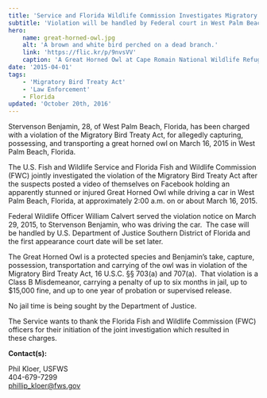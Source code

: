 ```yaml
---
title: 'Service and Florida Wildlife Commission Investigates Migratory Bird Treaty Act Violation posted on Facebook'
subtitle: 'Violation will be handled by Federal court in West Palm Beach'
hero:
    name: great-horned-owl.jpg
    alt: 'A brown and white bird perched on a dead branch.'
    link: 'https://flic.kr/p/9nvsVV'
    caption: 'A Great Horned Owl at Cape Romain National Wildlife Refuge in South Carolina. Photo by Garry Tucker, USFWS.'
date: '2015-04-01'
tags:
    - 'Migratory Bird Treaty Act'
    - 'Law Enforcement'
    - Florida
updated: 'October 20th, 2016'
---
```


Stervenson Benjamin, 28, of West Palm Beach, Florida, has been charged with a violation of the Migratory Bird Treaty Act, for allegedly capturing, possessing, and transporting a great horned owl on March 16, 2015 in West Palm Beach, Florida.

The U.S. Fish and Wildlife Service and Florida Fish and Wildlife Commission (FWC) jointly investigated the violation of the Migratory Bird Treaty Act after the suspects posted a video of themselves on Facebook holding an apparently stunned or injured Great Horned Owl while driving a car in West Palm Beach, Florida, at approximately 2:00 a.m. on or about March 16, 2015.

Federal Wildlife Officer William Calvert served the violation notice on March 29, 2015, to Stervenson Benjamin, who was driving the car.  The case will be handled by U.S. Department of Justice Southern District of Florida and the first appearance court date will be set later.

The Great Horned Owl is a protected species and Benjamin’s take, capture, possession, transportation and carrying of the owl was in violation of the Migratory Bird Treaty Act, 16 U.S.C. §§ 703(a) and 707(a).  That violation is a Class B Misdemeanor, carrying a penalty of up to six months in jail, up to $15,000 fine, and up to one year of probation or supervised release.  

No jail time is being sought by the Department of Justice.

The Service wants to thank the Florida Fish and Wildlife Commission (FWC) officers for their initiation of the joint investigation which resulted in these charges.

**Contact(s):**  

Phil Kloer, USFWS  
404-679-7299  
[phillip_kloer@fws.gov](mailto:phillip_kloer@fws.gov)
